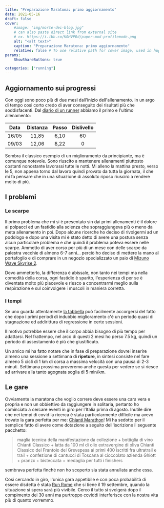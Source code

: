```yaml
---
title: "Preparazione Maratona: primo aggiornamento"
date: 2021-05-16
draft: false
cover:
    #image: "img/morte-dei-blog.jpg"
    # can also paste direct link from external site
    # ex. https://i.ibb.co/K0HVPBd/paper-mod-profilemode.png
    alt: "<alt text>"
    caption: "Preparazione Maratona: primo aggiornamento"
    relative: false # To use relative path for cover image, used in hugo Page-bundles
params:
    ShowShareButtons: true

categories: ["running"]
---
```


## Aggiornamento sui progressi

Con oggi sono poco più di due mesi dall'inizio dell'allenamento. In un argo di tempo cosi corto credo di aver conseguito dei risultati più che soddisfacenti. Dal [diario di un runner](https://halon.cc/diario-di-un-runner/) abbiamo il primo e l'ultimo allenamento:

| Data  |   Distanza  | Passo | Dislivello |
| :---: | :---------: | :---: | :--------: |
| 16/05 | 11,85       | 6,10  | 60         |
| 09/03 | 12,06       | 8,22  | 0          |

Sembra il classico esempio di un miglioramento da principiante, ma è comunque notevole. Sono riuscito a mantenere allenamenti piuttosto costanti nonostante lavorassi tutte le notti. Mi alleno la mattina presto, verso le 5, non appena torno dal lavoro quindi provato da tutta la giornata, il che mi fa pensare che in una situazione di assoluto riposo riuscirò a rendere molto di più.

## I problemi

### Le scarpe

Il primo problema che mi si è presentato sin dai primi allenamenti è il dolore ai polpacci ed un fastidio alla scienza che sopraggiungeva più o meno da meta allenamento in poi. Dopo alcune ricerche ho deciso di rivolgermi ad un podologo e dopo una visita mi è stato detto di avere una postura senza alcun particolare problema e che quindi il problema poteva essere nelle scarpe. Ammetto di aver corso per più di un mese con delle scarpe da palestra vecchie di almeno 6-7 anni... perciò ho deciso di mettere la mano al portafoglio e di comprare in un negozio specializzato un paio di [Mizuno Wave Skyrise 2](https://emea.mizuno.com/eu/it-it/wave-skyrise-2.html). 

Devo ammetterlo, la differenza è abissale, non tanto nei tempi ma nella comodità della corsa, ogni fastidio è sparito, l'esperienza di per se è diventata molto più piacevole e riesco a concentrarmi meglio sulla respirazione e sul coinvolgere i muscoli in maniera corretta.

### I tempi

Se uno guarda attentamente [la tabbella](https://halon.cc/diario-di-un-runner/) può facilmente accorgersi del fatto che dopo i primi periodi di indubbio miglioramento c'è un periodo quasi di stagnazione ed addirittura di regressione in certe sessioni. 

Il motivo potrebbe essere che il corpo abbia bisogno di più tempo per adattarsi. Nel frattempo, nel arco di questi 2 mesi ho perso 7.5 kg, quindi un periodo di assestamento è più che giustificato.

Un amico mi ha fatto notare che in fase di preparazione dovrei inserire almeno una sessione a settimana di **ripeture**, in sintesi consiste nel fare almeno 5 cicli di 1 km di corsa a massima velocità con una pausa di 2-3 minuti. Settimana prossima proveremo anche questa per vedere se si riesce ad arrivare alla tanto agognata soglia di 5 min/km.

## Le gare

Ovviamente la maratona che voglio correre deve essere una cara vera e propria e non un obbiettivo da raggiungere in solitaria, pertanto ho cominciato a cercare eventi in giro per l'Italia prima di agosto. Inutile dire che nei tempi di covid la ricerca è stata particolarmente difficile ma avevo trovato la gara perfetta per me: [Chianti Marathon](http://www.chianticlassicomarathon.com/)! Mi ha sedotto per il semplice fatto di avere come dotazione a seguito dell'iscrizione il seguente pacchetto:

> maglia tecnica della manifestazione da collezione + bottiglia di vino Chianti Classico + latta da 100 ml di olio extravergine di oliva Chianti Classico del Frantoio del Grevepesa ai primi 400 iscritti fra ultratrail e trail + confezione di cantucci di Toscana al cioccolato azienda Ghiott  + pranzo + bisteccata + medaglia per tutti i finishers

sembrava perfetta finché non ho scoperto sia stata annullata anche essa.

Cosi cercando in giro, l'unica gara appetibile e con poca probabilità di essere disdetta è stata [Run Rome](https://www.runromethemarathon.com/en/home-en/) che si tiene il 19 settembre, quando la situazione si spera sarà più vivibile. Cerco il tutto si svolgerà dopo il compimento dei 30 anni ma purtroppo coviddi interferisce con la nostra vita più di quanto vorremmo.